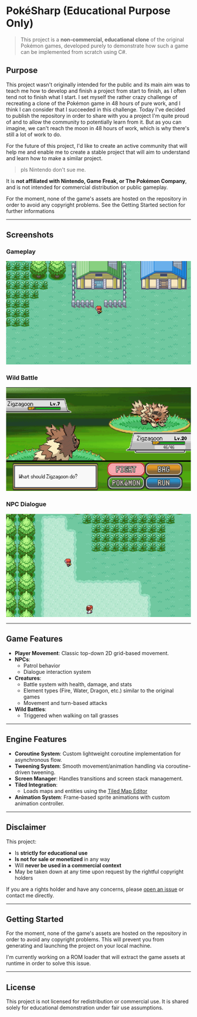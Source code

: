 # PokéSharp (Educational Purpose Only)

> This project is a **non-commercial, educational clone** of the original Pokémon games, developed purely to demonstrate how such a game can be implemented from scratch using C#.

## Purpose

This project wasn't originally intended for the public and its main aim was to teach me how to develop and finish a project from start to finish, as I often tend not to finish what I start. I set myself the rather crazy challenge of recreating a clone of the Pokémon game in 48 hours of pure work, and I think I can consider that I succeeded in this challenge. 
Today I've decided to publish the repository in order to share with you a project I'm quite proud of and to allow the community to potentially learn from it. But as you can imagine, we can't reach the moon in 48 hours of work, which is why there's still a lot of work to do.

For the future of this project, I'd like to create an active community that will help me and enable me to create a stable project that will aim to understand and learn how to make a similar project.

> pls Nintendo don't sue me.

It is **not affiliated with Nintendo, Game Freak, or The Pokémon Company**, and is not intended for commercial distribution or public gameplay.

For the moment, none of the game's assets are hosted on the repository in order to avoid any copyright problems. See the Getting Started section for further informations

---

## Screenshots

### Gameplay
![Player walking in zone](assets/overworld.png)

### Wild Battle
![Wild battle system](assets/battle.png)

### NPC Dialogue
![NPC system with patrol and interaction](assets/npcs.png)

---

## Game Features

- **Player Movement**: Classic top-down 2D grid-based movement.
- **NPCs**:
  - Patrol behavior
  - Dialogue interaction system
- **Creatures**:
  - Battle system with health, damage, and stats
  - Element types (Fire, Water, Dragon, etc.) similar to the original games
  - Movement and turn-based attacks
- **Wild Battles**:
  - Triggered when walking on tall grasses

---

## Engine Features

- **Coroutine System**: Custom lightweight coroutine implementation for asynchronous flow.
- **Tweening System**: Smooth movement/animation handling via coroutine-driven tweening.
- **Screen Manager**: Handles transitions and screen stack management.
- **Tiled Integration**:
  - Loads maps and entities using the [Tiled Map Editor](https://www.mapeditor.org/)
- **Animation System**: Frame-based sprite animations with custom animation controller.

---

## Disclaimer

This project:
- Is **strictly for educational use**
- **Is not for sale or monetized** in any way
- Will **never be used in a commercial context**
- May be taken down at any time upon request by the rightful copyright holders

If you are a rights holder and have any concerns, please [open an issue](https://github.com/) or contact me directly.

---

## Getting Started
For the moment, none of the game's assets are hosted on the repository in order to avoid any copyright problems. This will prevent you from generating and launching the project on your local machine.  

I'm currently working on a ROM loader that will extract the game assets at runtime in order to solve this issue.

---

## License

This project is not licensed for redistribution or commercial use. It is shared solely for educational demonstration under fair use assumptions.
